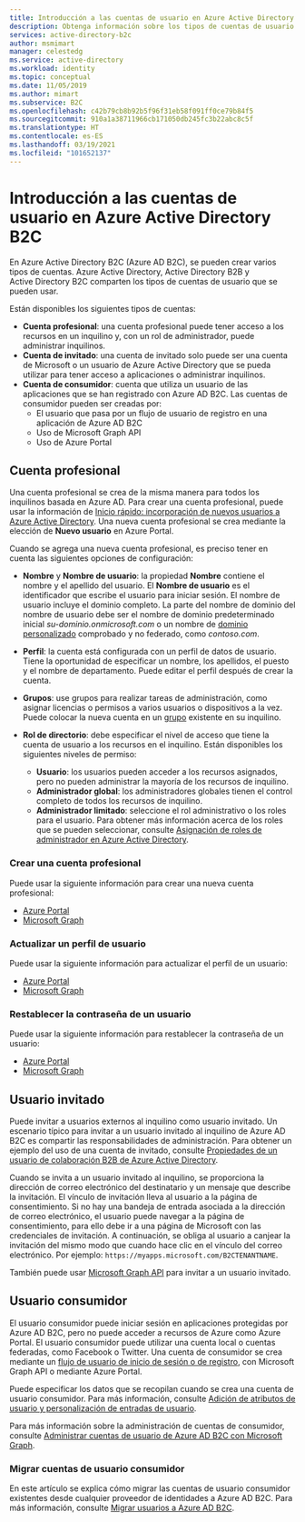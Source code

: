 ```yaml
---
title: Introducción a las cuentas de usuario en Azure Active Directory B2C
description: Obtenga información sobre los tipos de cuentas de usuario que se pueden usar en Azure Active Directory B2C.
services: active-directory-b2c
author: msmimart
manager: celestedg
ms.service: active-directory
ms.workload: identity
ms.topic: conceptual
ms.date: 11/05/2019
ms.author: mimart
ms.subservice: B2C
ms.openlocfilehash: c42b79cb8b92b5f96f31eb58f091ff0ce79b84f5
ms.sourcegitcommit: 910a1a38711966cb171050db245fc3b22abc8c5f
ms.translationtype: HT
ms.contentlocale: es-ES
ms.lasthandoff: 03/19/2021
ms.locfileid: "101652137"
---
```

# <a name="overview-of-user-accounts-in-azure-active-directory-b2c"></a>Introducción a las cuentas de usuario en Azure Active Directory B2C

En Azure Active Directory B2C (Azure AD B2C), se pueden crear varios tipos de cuentas. Azure Active Directory, Active Directory B2B y Active Directory B2C comparten los tipos de cuentas de usuario que se pueden usar.

Están disponibles los siguientes tipos de cuentas:

- **Cuenta profesional**: una cuenta profesional puede tener acceso a los recursos en un inquilino y, con un rol de administrador, puede administrar inquilinos.
- **Cuenta de invitado**: una cuenta de invitado solo puede ser una cuenta de Microsoft o un usuario de Azure Active Directory que se pueda utilizar para tener acceso a aplicaciones o administrar inquilinos.
- **Cuenta de consumidor**: cuenta que utiliza un usuario de las aplicaciones que se han registrado con Azure AD B2C. Las cuentas de consumidor pueden ser creadas por:
  - El usuario que pasa por un flujo de usuario de registro en una aplicación de Azure AD B2C
  - Uso de Microsoft Graph API
  - Uso de Azure Portal

## <a name="work-account"></a>Cuenta profesional

Una cuenta profesional se crea de la misma manera para todos los inquilinos basada en Azure AD. Para crear una cuenta profesional, puede usar la información de [Inicio rápido: incorporación de nuevos usuarios a Azure Active Directory](../active-directory/fundamentals/add-users-azure-active-directory.md). Una nueva cuenta profesional se crea mediante la elección de **Nuevo usuario** en Azure Portal.

Cuando se agrega una nueva cuenta profesional, es preciso tener en cuenta las siguientes opciones de configuración:

- **Nombre** y **Nombre de usuario**: la propiedad **Nombre** contiene el nombre y el apellido del usuario. El **Nombre de usuario** es el identificador que escribe el usuario para iniciar sesión. El nombre de usuario incluye el dominio completo. La parte del nombre de dominio del nombre de usuario debe ser el nombre de dominio predeterminado inicial *su-dominio.onmicrosoft.com* o un nombre de [dominio personalizado](../active-directory/fundamentals/add-custom-domain.md) comprobado y no federado, como *contoso.com*.
- **Perfil**: la cuenta está configurada con un perfil de datos de usuario. Tiene la oportunidad de especificar un nombre, los apellidos, el puesto y el nombre de departamento. Puede editar el perfil después de crear la cuenta.
- **Grupos**: use grupos para realizar tareas de administración, como asignar licencias o permisos a varios usuarios o dispositivos a la vez. Puede colocar la nueva cuenta en un [grupo](../active-directory/fundamentals/active-directory-groups-create-azure-portal.md) existente en su inquilino.
- **Rol de directorio**: debe especificar el nivel de acceso que tiene la cuenta de usuario a los recursos en el inquilino. Están disponibles los siguientes niveles de permiso:

    - **Usuario**: los usuarios pueden acceder a los recursos asignados, pero no pueden administrar la mayoría de los recursos de inquilino.
    - **Administrador global**: los administradores globales tienen el control completo de todos los recursos de inquilino.
    - **Administrador limitado**: seleccione el rol administrativo o los roles para el usuario. Para obtener más información acerca de los roles que se pueden seleccionar, consulte [Asignación de roles de administrador en Azure Active Directory](../active-directory/roles/permissions-reference.md).

### <a name="create-a-work-account"></a>Crear una cuenta profesional

Puede usar la siguiente información para crear una nueva cuenta profesional:

- [Azure Portal](../active-directory/fundamentals/add-users-azure-active-directory.md)
- [Microsoft Graph](/graph/api/user-post-users)

### <a name="update-a-user-profile"></a>Actualizar un perfil de usuario

Puede usar la siguiente información para actualizar el perfil de un usuario:

- [Azure Portal](../active-directory/fundamentals/active-directory-users-profile-azure-portal.md)
- [Microsoft Graph](/graph/api/user-update)

### <a name="reset-a-password-for-a-user"></a>Restablecer la contraseña de un usuario

Puede usar la siguiente información para restablecer la contraseña de un usuario:

- [Azure Portal](../active-directory/fundamentals/active-directory-users-reset-password-azure-portal.md)
- [Microsoft Graph](/graph/api/user-update)

## <a name="guest-user"></a>Usuario invitado

Puede invitar a usuarios externos al inquilino como usuario invitado. Un escenario típico para invitar a un usuario invitado al inquilino de Azure AD B2C es compartir las responsabilidades de administración. Para obtener un ejemplo del uso de una cuenta de invitado, consulte [Propiedades de un usuario de colaboración B2B de Azure Active Directory](../active-directory/external-identities/user-properties.md).

Cuando se invita a un usuario invitado al inquilino, se proporciona la dirección de correo electrónico del destinatario y un mensaje que describe la invitación. El vínculo de invitación lleva al usuario a la página de consentimiento. Si no hay una bandeja de entrada asociada a la dirección de correo electrónico, el usuario puede navegar a la página de consentimiento, para ello debe ir a una página de Microsoft con las credenciales de invitación. A continuación, se obliga al usuario a canjear la invitación del mismo modo que cuando hace clic en el vínculo del correo electrónico. Por ejemplo: `https://myapps.microsoft.com/B2CTENANTNAME`.

También puede usar [Microsoft Graph API](/graph/api/invitation-post?view=graph-rest-beta) para invitar a un usuario invitado.

## <a name="consumer-user"></a>Usuario consumidor

El usuario consumidor puede iniciar sesión en aplicaciones protegidas por Azure AD B2C, pero no puede acceder a recursos de Azure como Azure Portal. El usuario consumidor puede utilizar una cuenta local o cuentas federadas, como Facebook o Twitter. Una cuenta de consumidor se crea mediante un [flujo de usuario de inicio de sesión o de registro](user-flow-overview.md), con Microsoft Graph API o mediante Azure Portal.

Puede especificar los datos que se recopilan cuando se crea una cuenta de usuario consumidor. Para más información, consulte [Adición de atributos de usuario y personalización de entradas de usuario](configure-user-input.md).

Para más información sobre la administración de cuentas de consumidor, consulte [Administrar cuentas de usuario de Azure AD B2C con Microsoft Graph](./microsoft-graph-operations.md).

### <a name="migrate-consumer-user-accounts"></a>Migrar cuentas de usuario consumidor

En este artículo se explica cómo migrar las cuentas de usuario consumidor existentes desde cualquier proveedor de identidades a Azure AD B2C. Para más información, consulte [Migrar usuarios a Azure AD B2C](user-migration.md).